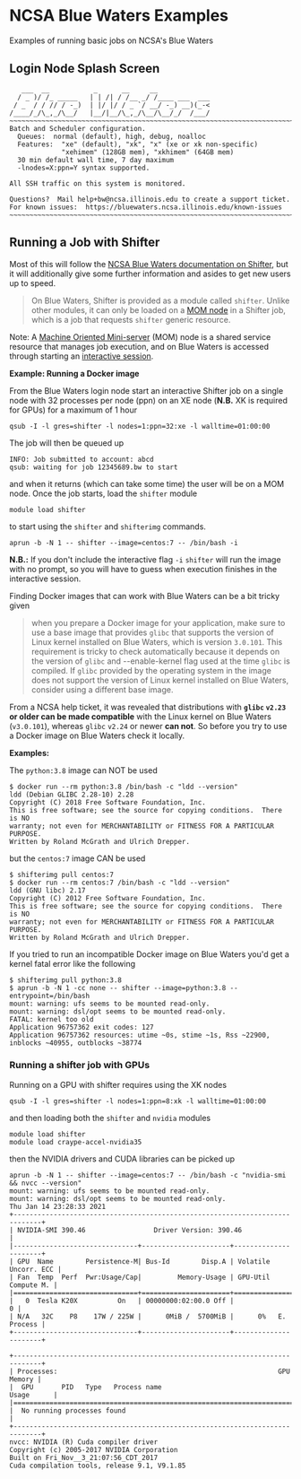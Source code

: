 # NCSA Blue Waters Examples

Examples of running basic jobs on NCSA's Blue Waters

## Login Node Splash Screen

```
   ___  __           _      __     __
  / _ )/ /_ _____   | | /| / /__ _/ /____ ___  ___
 / _  / / // / -_)  | |/ |/ / _ `/ __/ -_) __)(_-<
/____/_/\_,_/\__/   |__/|__/\_,_/\__/\__/_/  /___/
~~~~~~~~~~~~~~~~~~~~~~~~~~~~~~~~~~~~~~~~~~~~~~~~~~~~~~~~~~~~~~~~~~~~~~~~~~~~~~~~
Batch and Scheduler configuration.
  Queues:  normal (default), high, debug, noalloc
  Features:  "xe" (default), "xk", "x" (xe or xk non-specific)
             "xehimem" (128GB mem), "xkhimem" (64GB mem)
  30 min default wall time, 7 day maximum
  -lnodes=X:ppn=Y syntax supported.

All SSH traffic on this system is monitored.

Questions?  Mail help+bw@ncsa.illinois.edu to create a support ticket.
For known issues:  https://bluewaters.ncsa.illinois.edu/known-issues
~~~~~~~~~~~~~~~~~~~~~~~~~~~~~~~~~~~~~~~~~~~~~~~~~~~~~~~~~~~~~~~~~~~~~~~~~~~~~~~~
```

## Running a Job with Shifter

Most of this will follow the [NCSA Blue Waters documentation on Shifter](https://bluewaters.ncsa.illinois.edu/shifter), but it will additionally give some further information and asides to get new users up to speed.

> On Blue Waters, Shifter is provided as a module called `shifter`.
> Unlike other modules, it can only be loaded on a [MOM node](https://bluewaters.ncsa.illinois.edu/interactive-jobs) in a Shifter job, which is a job that requests `shifter` generic resource.

Note: A [Machine Oriented Mini-server](https://linux.die.net/man/8/pbs_mom) (MOM) node is a shared service resource that manages job execution, and on Blue Waters is accessed through starting an [interactive session](https://bluewaters.ncsa.illinois.edu/interactive-jobs).

**Example: Running a Docker image**

From the Blue Waters login node start an interactive Shifter job on a single node with 32 processes per node (ppn) on an XE node (**N.B.** XK is required for GPUs) for a maximum of 1 hour

```
qsub -I -l gres=shifter -l nodes=1:ppn=32:xe -l walltime=01:00:00
```

The job will then be queued up

```
INFO: Job submitted to account: abcd
qsub: waiting for job 12345689.bw to start
```

and when it returns (which can take some time) the user will be on a MOM node.
Once the job starts, load the `shifter` module

```
module load shifter
```

to start using the `shifter` and `shifterimg` commands.

```
aprun -b -N 1 -- shifter --image=centos:7 -- /bin/bash -i
```

**N.B.:** If you don't include the interactive flag `-i` `shifter` will run the image with no prompt, so you will have to guess when execution finishes in the interactive session.

Finding Docker images that can work with Blue Waters can be a bit tricky given

> when you prepare a Docker image for your application, make sure to use a base image that provides `glibc` that supports the version of Linux kernel installed on Blue Waters, which is version `3.0.101`.
> This requirement is tricky to check automatically because it depends on the version of `glibc` and --enable-kernel flag used at the time `glibc` is compiled.
> If `glibc` provided by the operating system in the image does not support the version of Linux kernel installed on Blue Waters, consider using a different base image.

From a NCSA help ticket, it was revealed that distributions with **`glibc` `v2.23` or older can be made compatible** with the Linux kernel on Blue Waters (`v3.0.101`), whereas `glibc` `v2.24` or newer **can not**.
So before you try to use a Docker image on Blue Waters check it locally.

**Examples:**

The `python:3.8` image can NOT be used

```
$ docker run --rm python:3.8 /bin/bash -c "ldd --version"
ldd (Debian GLIBC 2.28-10) 2.28
Copyright (C) 2018 Free Software Foundation, Inc.
This is free software; see the source for copying conditions.  There is NO
warranty; not even for MERCHANTABILITY or FITNESS FOR A PARTICULAR PURPOSE.
Written by Roland McGrath and Ulrich Drepper.
```

but the `centos:7` image CAN be used

```
$ shifterimg pull centos:7
$ docker run --rm centos:7 /bin/bash -c "ldd --version"
ldd (GNU libc) 2.17
Copyright (C) 2012 Free Software Foundation, Inc.
This is free software; see the source for copying conditions.  There is NO
warranty; not even for MERCHANTABILITY or FITNESS FOR A PARTICULAR PURPOSE.
Written by Roland McGrath and Ulrich Drepper.
```

If you tried to run an incompatible Docker image on Blue Waters you'd get a kernel fatal error like the following

```
$ shifterimg pull python:3.8
$ aprun -b -N 1 -cc none -- shifter --image=python:3.8 --entrypoint=/bin/bash
mount: warning: ufs seems to be mounted read-only.
mount: warning: dsl/opt seems to be mounted read-only.
FATAL: kernel too old
Application 96757362 exit codes: 127
Application 96757362 resources: utime ~0s, stime ~1s, Rss ~22900, inblocks ~40955, outblocks ~38774
```

### Running a shifter job with GPUs

Running on a GPU with shifter requires using the XK nodes

```
qsub -I -l gres=shifter -l nodes=1:ppn=8:xk -l walltime=01:00:00
```

and then loading both the `shifter` and `nvidia` modules

```
module load shifter
module load craype-accel-nvidia35
```

then the NVIDIA drivers and CUDA libraries can be picked up

```
aprun -b -N 1 -- shifter --image=centos:7 -- /bin/bash -c "nvidia-smi && nvcc --version"
mount: warning: ufs seems to be mounted read-only.
mount: warning: dsl/opt seems to be mounted read-only.
Thu Jan 14 23:28:33 2021
+-----------------------------------------------------------------------------+
| NVIDIA-SMI 390.46                 Driver Version: 390.46                    |
|-------------------------------+----------------------+----------------------+
| GPU  Name        Persistence-M| Bus-Id        Disp.A | Volatile Uncorr. ECC |
| Fan  Temp  Perf  Pwr:Usage/Cap|         Memory-Usage | GPU-Util  Compute M. |
|===============================+======================+======================|
|   0  Tesla K20X          On   | 00000000:02:00.0 Off |                    0 |
| N/A   32C    P8    17W / 225W |      0MiB /  5700MiB |      0%   E. Process |
+-------------------------------+----------------------+----------------------+

+-----------------------------------------------------------------------------+
| Processes:                                                       GPU Memory |
|  GPU       PID   Type   Process name                             Usage      |
|=============================================================================|
|  No running processes found                                                 |
+-----------------------------------------------------------------------------+
nvcc: NVIDIA (R) Cuda compiler driver
Copyright (c) 2005-2017 NVIDIA Corporation
Built on Fri_Nov__3_21:07:56_CDT_2017
Cuda compilation tools, release 9.1, V9.1.85
```
